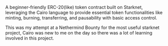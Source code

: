 A beginner-friendly ERC-20(like) token contract built on Starknet, leveraging the Cairo language to provide essential token functionalities like minting, burning, transferring, and pausability with basic access control.

This was my attempt at a Nethermind Bounty for the most useful starknet project, Cairo was new to me on the day so there was a lot of learning involved in this project. 
